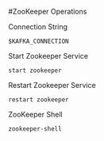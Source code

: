 #ZooKeeper Operations

Connection String

    $KAFKA_CONNECTION

Start Zookeeper Service

    start zookeeper

Restart Zookeeper Service

    restart zookeeper

ZooKeeper Shell

    zookeeper-shell

